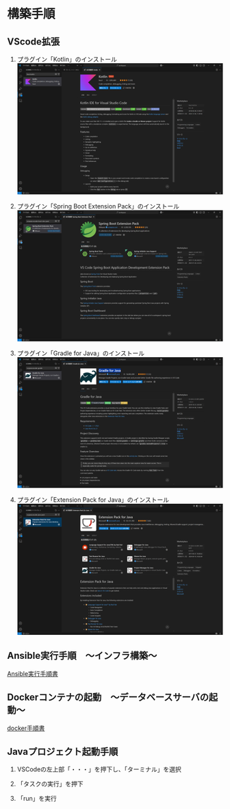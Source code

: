 # 構築手順
## VScode拡張
1. プラグイン「Kotlin」のインストール
![kotlin](./doc/img/vs_img1.png)

1. プラグイン「Spring Boot Extension Pack」のインストール
![Spring Boot Extension Pack](./doc/img/vs_img2.png)

1. プラグイン「Gradle for Java」のインストール
![Gradle for Java](./doc/img/vs_img3.png)

1. プラグイン「Extension Pack for Java」のインストール
![Extension Pack for Java](./doc/img/vs_img4.png)


## Ansible実行手順　～インフラ構築～
[Ansible実行手順書](./doc/ansible/Ansible実行手順書.md)

## Dockerコンテナの起動　～データベースサーバの起動～
[docker手順書](./doc//postgres/docker手順書.md)

## Javaプロジェクト起動手順
1. VSCodeの左上部「・・・」を押下し、「ターミナル」を選択

2. 「タスクの実行」を押下

3. 「run」を実行